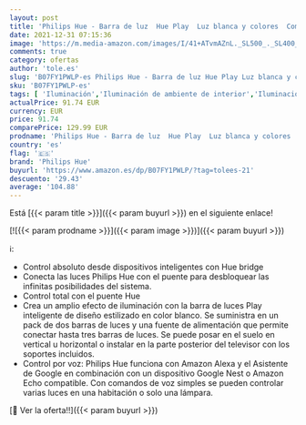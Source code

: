 ```yaml
---
layout: post
title: 'Philips Hue - Barra de luz  Hue Play  Luz blanca y colores  Compatible con Alexa y Google Home  Blanco - 2 Unidades'
date: 2021-12-31 07:15:36
image: 'https://m.media-amazon.com/images/I/41+ATvmAZnL._SL500_._SL400_.jpg'
comments: true
category: ofertas
author: 'tole.es'
slug: 'B07FY1PWLP-es Philips Hue - Barra de luz Hue Play Luz blanca y colores...'
sku: 'B07FY1PWLP-es'
tags: [ 'Iluminación','Iluminación de ambiente de interior','Iluminación de interior','Iluminación decorativa y para usos específicos de interior','alexa','google','home','hue','philips','philips hue', ]
actualPrice: 91.74 EUR
currency: EUR
price: 91.74
comparePrice: 129.99 EUR
prodname: 'Philips Hue - Barra de luz  Hue Play  Luz blanca y colores  Compatible con Alexa y Google Home  Blanco - 2 Unidades'
country: 'es'
flag: '🇪🇸'
brand: 'Philips Hue'
buyurl: 'https://www.amazon.es/dp/B07FY1PWLP/?tag=tolees-21'
descuento: '29.43'
average: '104.88'
---
```


Está [{{< param title >}}]({{< param buyurl >}}) en el siguiente enlace!

[![{{< param prodname >}}]({{< param image >}})]({{< param buyurl >}})

ℹ️:

- Control absoluto desde dispositivos inteligentes con Hue bridge
- Conecta las luces Philips Hue con el puente para desbloquear las infinitas posibilidades del sistema.
- Control total con el puente Hue
- Crea un amplio efecto de iluminación con la barra de luces Play inteligente de diseño estilizado en color blanco. Se suministra en un pack de dos barras de luces y una fuente de alimentación que permite conectar hasta tres barras de luces. Se puede posar en el suelo en vertical u horizontal o instalar en la parte posterior del televisor con los soportes incluidos.
- Control por voz: Philips Hue funciona con Amazon Alexa y el Asistente de Google en combinación con un dispositivo Google Nest o Amazon Echo compatible. Con comandos de voz simples se pueden controlar varias luces en una habitación o solo una lámpara.

[🛒 Ver la oferta!!]({{< param buyurl >}})
